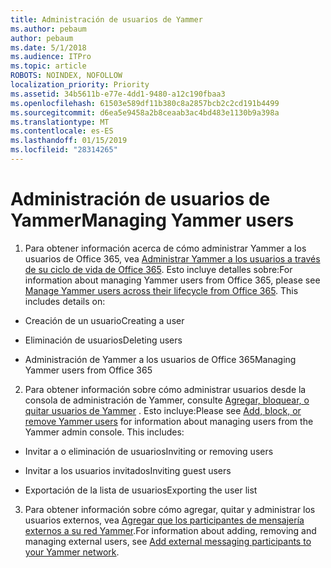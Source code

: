 ```yaml
---
title: Administración de usuarios de Yammer
ms.author: pebaum
author: pebaum
ms.date: 5/1/2018
ms.audience: ITPro
ms.topic: article
ROBOTS: NOINDEX, NOFOLLOW
localization_priority: Priority
ms.assetid: 34b5611b-e77e-4dd1-9480-a12c190fbaa3
ms.openlocfilehash: 61503e589df11b380c8a2857bcb2c2cd191b4499
ms.sourcegitcommit: d6ea5e9458a2b8ceaab3ac4bd483e1130b9a398a
ms.translationtype: MT
ms.contentlocale: es-ES
ms.lasthandoff: 01/15/2019
ms.locfileid: "28314265"
---
```

# <a name="managing-yammer-users"></a><span data-ttu-id="93fdc-102">Administración de usuarios de Yammer</span><span class="sxs-lookup"><span data-stu-id="93fdc-102">Managing Yammer users</span></span>

1. <span data-ttu-id="93fdc-p101">Para obtener información acerca de cómo administrar Yammer a los usuarios de Office 365, vea [Administrar Yammer a los usuarios a través de su ciclo de vida de Office 365](https://support.office.com/article/6c4c8fff-6444-404a-bffc-f9da0bcc3039). Esto incluye detalles sobre:</span><span class="sxs-lookup"><span data-stu-id="93fdc-p101">For information about managing Yammer users from Office 365, please see [Manage Yammer users across their lifecycle from Office 365](https://support.office.com/article/6c4c8fff-6444-404a-bffc-f9da0bcc3039). This includes details on:</span></span>
    
  - <span data-ttu-id="93fdc-105">Creación de un usuario</span><span class="sxs-lookup"><span data-stu-id="93fdc-105">Creating a user</span></span>
    
  - <span data-ttu-id="93fdc-106">Eliminación de usuarios</span><span class="sxs-lookup"><span data-stu-id="93fdc-106">Deleting users</span></span>
    
  - <span data-ttu-id="93fdc-107">Administración de Yammer a los usuarios de Office 365</span><span class="sxs-lookup"><span data-stu-id="93fdc-107">Managing Yammer users from Office 365</span></span>
    
2. <span data-ttu-id="93fdc-p102">Para obtener información sobre cómo administrar usuarios desde la consola de administración de Yammer, consulte [Agregar, bloquear, o quitar usuarios de Yammer](http://alchemyportal.azurewebsites.net/Rule/ManageYammer%20users%20across%20their%20lifecycle%20from%20Office%20365) . Esto incluye:</span><span class="sxs-lookup"><span data-stu-id="93fdc-p102">Please see [Add, block, or remove Yammer users](http://alchemyportal.azurewebsites.net/Rule/ManageYammer%20users%20across%20their%20lifecycle%20from%20Office%20365) for information about managing users from the Yammer admin console. This includes:</span></span> 
    
  - <span data-ttu-id="93fdc-110">Invitar a o eliminación de usuarios</span><span class="sxs-lookup"><span data-stu-id="93fdc-110">Inviting or removing users</span></span>
    
  - <span data-ttu-id="93fdc-111">Invitar a los usuarios invitados</span><span class="sxs-lookup"><span data-stu-id="93fdc-111">Inviting guest users</span></span>
    
  - <span data-ttu-id="93fdc-112">Exportación de la lista de usuarios</span><span class="sxs-lookup"><span data-stu-id="93fdc-112">Exporting the user list</span></span>
    
3. <span data-ttu-id="93fdc-113">Para obtener información sobre cómo agregar, quitar y administrar los usuarios externos, vea [Agregar que los participantes de mensajería externos a su red Yammer](https://support.office.com/article/423653bb-86b2-4eac-9d7e-dca121f7c16c).</span><span class="sxs-lookup"><span data-stu-id="93fdc-113">For information about adding, removing and managing external users, see [Add external messaging participants to your Yammer network](https://support.office.com/article/423653bb-86b2-4eac-9d7e-dca121f7c16c).</span></span>
    

